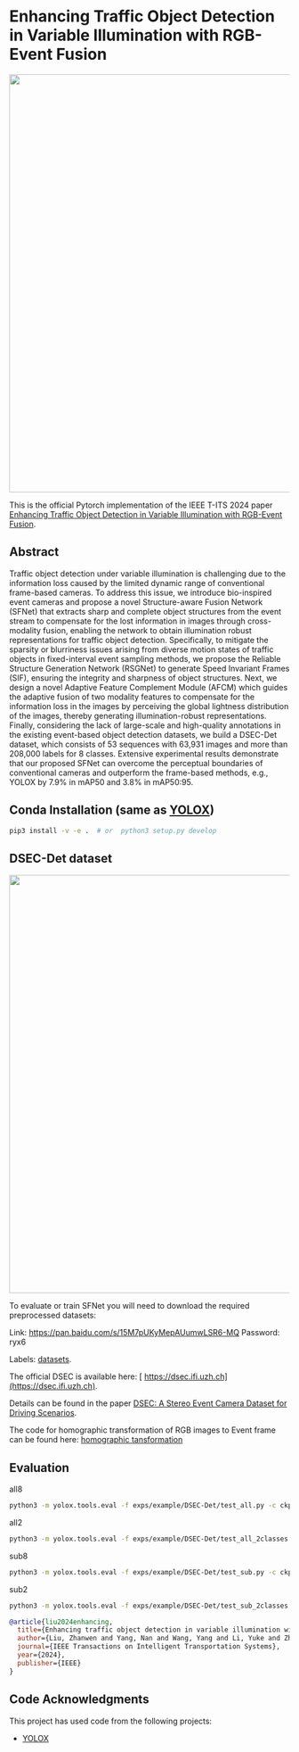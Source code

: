 # Enhancing Traffic Object Detection in Variable Illumination with RGB-Event Fusion

<p align="center">
  <img src="https://github.com/Zizzzzzzz/SFNet_2024/blob/main/imgs/intro.jpg" width="750">
</p>

This is the official Pytorch implementation of the IEEE T-ITS 2024 paper [Enhancing Traffic Object Detection in Variable Illumination with RGB-Event Fusion](https://ieeexplore.ieee.org/document/10682110).

## Abstract
Traffic object detection under variable illumination is challenging due to the information loss caused by the limited dynamic range of conventional frame-based cameras. To address this issue, we introduce bio-inspired event cameras and propose a novel Structure-aware Fusion Network (SFNet) that extracts sharp and complete object structures from the event stream to compensate for the lost information in images through cross-modality fusion, enabling the network to obtain illumination robust representations for traffic object detection. Specifically, to mitigate the sparsity or blurriness issues arising from diverse motion states of traffic objects in fixed-interval event sampling methods, we propose the Reliable Structure Generation Network (RSGNet) to generate Speed Invariant Frames (SIF), ensuring the integrity and sharpness of object structures. Next, we design a novel Adaptive Feature Complement Module (AFCM) which guides the adaptive fusion of two modality features to compensate for the information loss in the images by perceiving the global lightness distribution of the images, thereby generating illumination-robust representations. Finally, considering the lack of large-scale and high-quality annotations in the existing event-based object detection datasets, we build a DSEC-Det dataset, which consists of 53 sequences with 63,931 images and more than 208,000 labels for 8 classes. Extensive experimental results demonstrate that our proposed SFNet can overcome the perceptual boundaries of conventional cameras and outperform the frame-based methods, e.g., YOLOX by 7.9% in mAP50 and 3.8% in mAP50:95.

## Conda Installation (same as [YOLOX](https://github.com/Megvii-BaseDetection/YOLOX))

```Bash
pip3 install -v -e .  # or  python3 setup.py develop
```

## DSEC-Det dataset
<p align="center">
  <img src="https://github.com/Zizzzzzzz/SFNet_2024/blob/main/imgs/dataset.jpg" width="750">
</p>

To evaluate or train SFNet you will need to download the required preprocessed datasets:

Link: https://pan.baidu.com/s/15M7pUKyMepAUumwLSR6-MQ  Password: ryx6

Labels: [datasets](https://github.com/Zizzzzzzz/SFNet_2024/tree/main/datasets).

The official DSEC is available here: [ https://dsec.ifi.uzh.ch](https://dsec.ifi.uzh.ch).

Details can be found in the paper [ DSEC: A Stereo Event Camera Dataset for Driving Scenarios](https://rpg.ifi.uzh.ch/docs/RAL21_DSEC.pdf).

The code for homographic transformation of RGB images to Event frame can be found here:
[homographic tansformation](https://github.com/RunqiuBao/fov_alignment/blob/main/fov_align.ipynb)

## Evaluation

all8
```Bash
python3 -m yolox.tools.eval -f exps/example/DSEC-Det/test_all.py -c ckpt/all8_best.pth -b 1 -d 1 --conf 0.001 --fp16 --fuse
```
all2
```Bash
python3 -m yolox.tools.eval -f exps/example/DSEC-Det/test_all_2classes.py -c ckpt/all2_best.pth -b 1 -d 1 --conf 0.001 --fp16 --fuse
```
sub8
```Bash
python3 -m yolox.tools.eval -f exps/example/DSEC-Det/test_sub.py -c ckpt/sub8_best.pth -b 1 -d 1 --conf 0.001 --fp16 --fuse
```
sub2
```Bash
python3 -m yolox.tools.eval -f exps/example/DSEC-Det/test_sub_2classes.py -c ckpt/sub2_best.pth -b 1 -d 1 --conf 0.001 --fp16 --fuse
```

```bibtex
@article{liu2024enhancing,
  title={Enhancing traffic object detection in variable illumination with rgb-event fusion},
  author={Liu, Zhanwen and Yang, Nan and Wang, Yang and Li, Yuke and Zhao, Xiangmo and Wang, Fei-Yue},
  journal={IEEE Transactions on Intelligent Transportation Systems},
  year={2024},
  publisher={IEEE}
}
```

## Code Acknowledgments
This project has used code from the following projects:
- [YOLOX](https://github.com/Megvii-BaseDetection/YOLOX)
